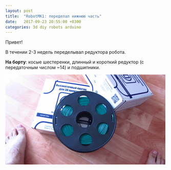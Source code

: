 ```yaml
---
layout: post
title:  "RobotMK1: переделал нижнюю часть"
date:   2017-09-23 20:55:00 +0300
categories: 3d diy robots arduino
---
```

Привет!

В течении 2-3 недель переделывал редуктора робота. 

**На борту**: косые шестеренки, длинный и короткий редуктор (с передаточным числом ~14) и подшипники.  

![Бабина](/images/tumblr_fdplast1.jpg)

